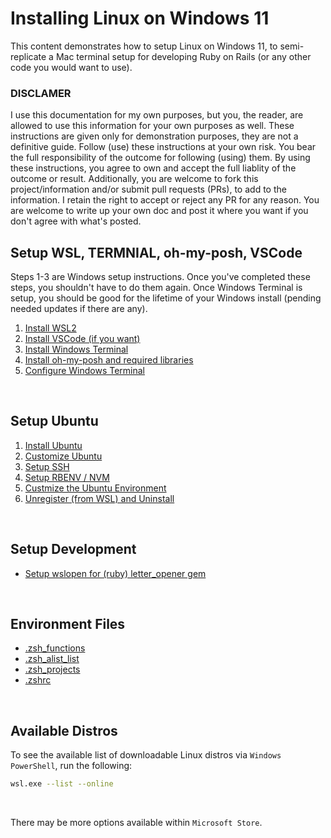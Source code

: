 # Installing Linux on Windows 11

This content demonstrates how to setup Linux on Windows 11, to semi-replicate a Mac terminal setup for developing Ruby on Rails (or any other code you would want to use).

### DISCLAMER

I use this documentation for my own purposes, but you, the reader, are allowed to use this information for your own purposes as well. These instructions are given only for demonstration purposes, they are not a definitive guide. Follow (use) these instructions at your own risk. You bear the full responsibility of the outcome for following (using) them. By using these instructions, you agree to own and accept the full liablity of the outcome or result. Additionally, you are welcome to fork this project/information and/or submit pull requests (PRs), to add to the information. I retain the right to accept or reject any PR for any reason. You are welcome to write up your own doc and post it where you want if you don't agree with what's posted.

## Setup WSL, TERMNIAL, oh-my-posh, VSCode
Steps 1-3 are Windows setup instructions. Once you've completed these steps, you shouldn't have to do them again. Once Windows Terminal is setup, you should be good for the lifetime of your Windows install (pending needed updates if there are any).

1. [Install WSL2](install-wsl2.md)
2. [Install VSCode (if you want)](install-vscode.md)
3. [Install Windows Terminal](install-windows-terminal.md)
4. [Install oh-my-posh and required libraries](install-oh-my-posh-and-required-libraries.md)
5. [Configure Windows Terminal](configure-windows-terminal.md)

<br>

## Setup Ubuntu
   
1. [Install Ubuntu](install-ubuntu.md)
2. [Customize Ubuntu](customize-ubuntu.md)
3. [Setup SSH](https://github.com/scott-knight/linux-on-windows-11/blob/main/setup-ssh.md)
4. [Setup RBENV / NVM](https://github.com/scott-knight/linux-on-windows-11/blob/main/setup-rbenv-nvm.md)
5. [Custmize the Ubuntu Environment](https://github.com/scott-knight/linux-on-windows-11/blob/main/customize-the-ubuntu-environment.md)
6. [Unregister (from WSL) and Uninstall](unregister-and-uninstall.md)

<br/>

## Setup Development

- [Setup wslopen for (ruby) letter_opener gem](https://github.com/scott-knight/linux-on-windows-11/blob/main/setup-wslopen-for-letter-opener.md)

<br>

## Environment Files

- [.zsh_functions](https://github.com/scott-knight/linux-on-windows-11/blob/main/ZSH_FUNCTIONS.md)
- [.zsh_alist_list](https://github.com/scott-knight/linux-on-windows-11/blob/main/ZSH_ALIAS_LIST.md)
- [.zsh_projects](https://github.com/scott-knight/linux-on-windows-11/blob/main/ZSH_PROJECTS.md)
- [.zshrc](https://github.com/scott-knight/linux-on-windows-11/blob/main/ZSHRC.md)

<br>

## Available Distros

To see the available list of downloadable Linux distros via `Windows PowerShell`, run the following:

```sh
wsl.exe --list --online
```

<br/> 

There may be more options available within `Microsoft Store`.
